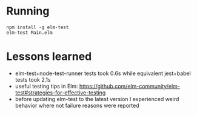 # Running
`npm install -g elm-test`  
`elm-test Main.elm`

# Lessons learned
- elm-test+node-test-runner tests took 0.6s while equivalent jest+babel tests took 2.1s
- useful testing tips in Elm: https://github.com/elm-community/elm-test#strategies-for-effective-testing
- before updating elm-test to the latest version I experienced weird behavior where not failure reasons were reported
